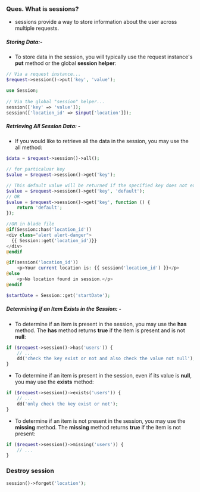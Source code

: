 ### Ques. What is sessions?
* sessions provide a way to store information about the user across multiple requests.

##### Storing Data:-
* To store data in the session, you will typically use the request instance's **put** method or the global **session helper**:
```php
// Via a request instance...
$request->session()->put('key', 'value');
```

```php
use Session;
 
// Via the global "session" helper...
session(['key' => 'value']);
session(['location_id' => $input['location']]);
```

##### Retrieving All Session Data: -
* If you would like to retrieve all the data in the session, you may use the all method:
```php
$data = $request->session()->all();

// for particaluar key
$value = $request->session()->get('key');

// This default value will be returned if the specified key does not exist in the session.
$value = $request->session()->get('key', 'default');
// OR
$value = $request->session()->get('key', function () {
    return 'default';
});

//OR in blade file
@if(Session::has('location_id'))
<div class="alert alert-danger">
  {{ Session::get('location_id')}}
</div>
@endif

@if(session('location_id'))
    <p>Your current location is: {{ session('location_id') }}</p>
@else
    <p>No location found in session.</p>
@endif
```

```php
$startDate = Session::get('startDate');
```

##### Determining if an Item Exists in the Session: -
* To determine if an item is present in the session, you may use the **has** method. The **has** method returns **true** if the item is present and is not **null**:
```php
if ($request->session()->has('users')) {
    // ...
    dd('check the key exist or not and also check the value not null');
}
```
* To determine if an item is present in the session, even if its value is **null**, you may use the **exists** method:
```php
if ($request->session()->exists('users')) {
    // ...
    dd('only check the key exist or not');
}
```
* To determine if an item is not present in the session, you may use the **missing** method. The **missing** method returns **true** if the item is not present:
```php
if ($request->session()->missing('users')) {
    // ...
}
```

### Destroy session
```php
session()->forget('location');
```